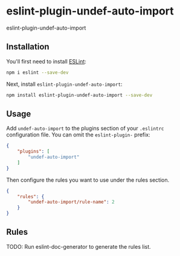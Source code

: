 # eslint-plugin-undef-auto-import

eslint-plugin-undef-auto-import

## Installation

You'll first need to install [ESLint](https://eslint.org/):

```sh
npm i eslint --save-dev
```

Next, install `eslint-plugin-undef-auto-import`:

```sh
npm install eslint-plugin-undef-auto-import --save-dev
```

## Usage

Add `undef-auto-import` to the plugins section of your `.eslintrc` configuration file. You can omit the `eslint-plugin-` prefix:

```json
{
    "plugins": [
        "undef-auto-import"
    ]
}
```


Then configure the rules you want to use under the rules section.

```json
{
    "rules": {
        "undef-auto-import/rule-name": 2
    }
}
```

## Rules

<!-- begin auto-generated rules list -->
TODO: Run eslint-doc-generator to generate the rules list.
<!-- end auto-generated rules list -->


